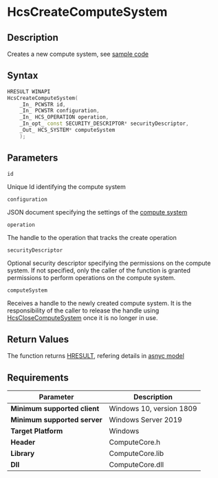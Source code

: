 # HcsCreateComputeSystem

## Description

Creates a new compute system, see [sample code](./ComputeSystemSample.md#CreateStartVM)

## Syntax

```cpp
HRESULT WINAPI
HcsCreateComputeSystem(
    _In_ PCWSTR id,
    _In_ PCWSTR configuration,
    _In_ HCS_OPERATION operation,
    _In_opt_ const SECURITY_DESCRIPTOR* securityDescriptor,
    _Out_ HCS_SYSTEM* computeSystem
    );
```

## Parameters

`id`

Unique Id identifying the compute system

`configuration`

JSON document specifying the settings of the [compute system](./../SchemaReference.md#ComputeSystem)

`operation`

The handle to the operation that tracks the create operation

`securityDescriptor`

Optional security descriptor specifying the permissions on the compute system. If not specified, only the caller of the function is granted permissions to perform operations on the compute system.

`computeSystem`

Receives a handle to the newly created compute system. It is the responsibility of the caller to release the handle using [HcsCloseComputeSystem](./HcsCloseComputeSystem.md) once it is no longer in use.


## Return Values

The function returns [HRESULT](./HCSHResult.md), refering details in [asnyc model](./../AsyncModel.md#HcsOperationResult)

## Requirements

|Parameter     |Description|
|---|---|
| **Minimum supported client** | Windows 10, version 1809 |
| **Minimum supported server** | Windows Server 2019 |
| **Target Platform** | Windows |
| **Header** | ComputeCore.h |
| **Library** | ComputeCore.lib |
| **Dll** | ComputeCore.dll |

